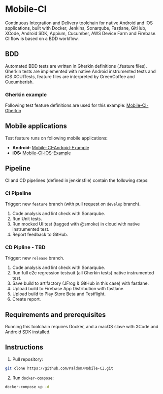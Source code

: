 # Mobile-CI

Continuous Integration and Delivery toolchain for native Android and iOS applications, built with Docker, Jenkins, Sonarqube, Fastlane, GitHub, XCode, Android SDK, Appium, Cucumber, AWS Device Farm and Firebase. CI flow is based on a BDD workflow.

## BDD 

Automated BDD tests are written in Gherkin definitions (.feature files). Gherkin tests are implemented with native Android instrumented tests and iOS XCUITests, feature files are interpreted by GreenCoffee and Cucumberish.

### Gherkin example

Following test feature definitions are used for this example: [Mobile-CI-Gherkin](https://github.com/Paldom/Mobile-CI-Gherkin)

## Mobile applications

Test feature runs on following mobile applications:

- **Android:** [Mobile-CI-Android-Example](https://github.com/Paldom/Mobile-CI-Android-Example)
- **iOS:** [Mobile-CI-iOS-Example](https://github.com/Paldom/Mobile-CI-iOS-Example)

## Pipeline

CI and CD pipelines (defined in jenkinsfile) contain the following steps:

### CI Pipeline

Trigger: new `feature` branch (with pull request on `develop` branch).

1. Code analysis and lint check with Sonarqube.
2. Run Unit tests.
3. Run mocked UI test (tagged with @smoke) in cloud with native instrumented test.
4. Report feedback to GitHub.

### CD Pipline - TBD

Trigger: new `release` branch.

1. Code analysis and lint check with Sonarqube.
2. Run full e2e regression testsuit (all Gherkin tests) native instrumented test.
3. Save build to artifactory (JFrog & GitHub in this case) with fastlane.
4. Upload build to Firebase App Distribution with fastlane.
5. Upload build to Play Store Beta and Testflight.
6. Create report.

## Requirements and prerequisites

Running this toolchain requires Docker, and a macOS slave with XCode and Android SDK installed.

## Instructions

1. Pull repository:

```sh
git clone https://github.com/Paldom/Mobile-CI.git
```

2. Run `docker-compose`:

```sh
docker-compose up -d
```
